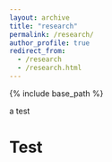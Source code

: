 ```yaml
---
layout: archive
title: "research"
permalink: /research/
author_profile: true
redirect_from:
  - /research
  - /research.html
---
```


{% include base_path %}

a test

Test
======
